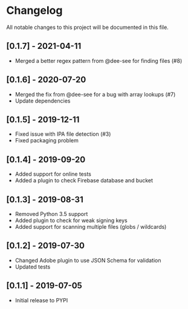 # Changelog
All notable changes to this project will be documented in this file.

## [0.1.7] - 2021-04-11
- Merged a better regex pattern from @dee-see for finding files (#8)

## [0.1.6] - 2020-07-20
- Merged the fix from @dee-see for a bug with array lookups (#7)
- Update dependencies

## [0.1.5] - 2019-12-11
- Fixed issue with IPA file detection (#3)
- Fixed packaging problem

## [0.1.4] - 2019-09-20
- Added support for online tests
- Added a plugin to check Firebase database and bucket

## [0.1.3] - 2019-08-31
- Removed Python 3.5 support
- Added plugin to check for weak signing keys
- Added support for scanning multiple files (globs / wildcards)

## [0.1.2] - 2019-07-30
- Changed Adobe plugin to use JSON Schema for validation
- Updated tests

## [0.1.1] - 2019-07-05
- Initial release to PYPI
